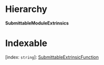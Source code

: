 

# Hierarchy

**SubmittableModuleExtrinsics**

# Indexable

\[index: `string`\]:&nbsp;[SubmittableExtrinsicFunction](_rx_types_d_.submittableextrinsicfunction.md)
